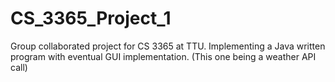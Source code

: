# CS_3365_Project_1
Group collaborated project for CS 3365 at TTU. Implementing a Java written program with eventual GUI implementation. (This one being a weather API call)

